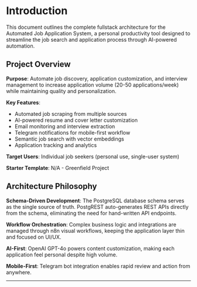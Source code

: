 # Introduction

This document outlines the complete fullstack architecture for the Automated Job Application System, a personal productivity tool designed to streamline the job search and application process through AI-powered automation.

## Project Overview

**Purpose**: Automate job discovery, application customization, and interview management to increase application volume (20-50 applications/week) while maintaining quality and personalization.

**Key Features**:
- Automated job scraping from multiple sources
- AI-powered resume and cover letter customization
- Email monitoring and interview extraction
- Telegram notifications for mobile-first workflow
- Semantic job search with vector embeddings
- Application tracking and analytics

**Target Users**: Individual job seekers (personal use, single-user system)

**Starter Template**: N/A - Greenfield Project

## Architecture Philosophy

**Schema-Driven Development**: The PostgreSQL database schema serves as the single source of truth. PostgREST auto-generates REST APIs directly from the schema, eliminating the need for hand-written API endpoints.

**Workflow Orchestration**: Complex business logic and integrations are managed through n8n visual workflows, keeping the application layer thin and focused on UI/UX.

**AI-First**: OpenAI GPT-4o powers content customization, making each application feel personal despite high volume.

**Mobile-First**: Telegram bot integration enables rapid review and action from anywhere.

---
